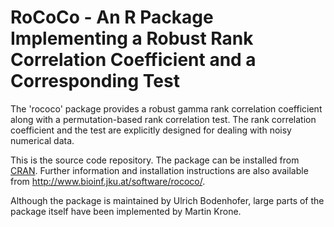 # RoCoCo - An R Package Implementing a Robust Rank Correlation Coefficient and a Corresponding Test
The 'rococo' package provides a robust gamma rank correlation
coefficient along with a permutation-based rank correlation test.
The rank correlation coefficient and the test are explicitly
designed for dealing with noisy numerical data.

This is the source code repository. The package can be installed from
[CRAN](https://cran.r-project.org/web/packages/rococo/index.html).
Further information and installation instructions are also available from
http://www.bioinf.jku.at/software/rococo/.

Although the package is maintained by Ulrich Bodenhofer, large parts of the
package itself have been implemented by Martin Krone.
